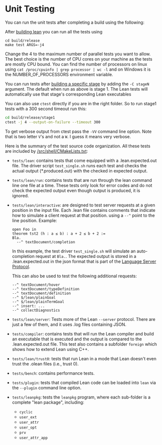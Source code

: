 # Unit Testing

You can run the unit tests after completing a build using the following:

After [building lean](../make/index.md) you can run all the tests using
```
cd build/release
make test ARGS=-j4
```

Change the 4 to the maximum number of parallel tests you want to
allow. The best choice is the number of CPU cores on your machine as
the tests are mostly CPU bound.  You can find the number of processors
on linux using `cat /proc/cpuinfo | grep processor | wc -l` and on
Windows it is the NUMBER_OF_PROCESSORS environment variable.

You can run tests after [building a specific stage](bootstrap.md) by
adding the `-C stageN` argument. The default when run as above is stage 1.  The
Lean tests will automatically use that stage's corresponding Lean
executables

You can also use `ctest` directly if you are in the right folder.  So
to run stage1 tests with a 300 second timeout run this:

```bash
cd build/release/stage1
ctest -j 4 --output-on-failure --timeout 300
```

To get verbose output from ctest pass the `-VV` command line option.
Note that is two letter `V`'s and not a `W`.  I guess it means very
verbose.

Here is the summary of the test source code organization.
All these tests are included by [/src/shell/CMakeLists.txt](https://github.com/leanprover/lean4/blob/master/src/shell/CMakeLists.txt):

- `tests/lean`: contains tests that come equipped with a
  .lean.expected.out file. The driver script `test_single.sh` runs
  each test and checks the actual output (*.produced.out) with the
  checked in expected output.

- `tests/lean/run`: contains tests that are run through the lean
  command line one file at a time. These tests only look for error
  codes and do not check the expected output even though output is
  produced, it is ignored.

- `tests/lean/interactive`: are designed to test server requests at a
  given position in the input file. Each .lean file contains comments
  that indicate how to simulate a client request at that position.
  using a `--^` point to the line position. Example:
    ```lean,ignore
    open Foo in
    theorem tst2 (h : a ≤ b) : a + 2 ≤ b + 2 :=
    Bla.
      --^ textDocument/completion
    ```
    In this example, the test driver `test_single.sh` will simulate an
    auto-completion request at `Bla.`. The expected output is stored in
    a .lean.expected.out in the json format that is part of the
    [Language Server
    Protocol](https://microsoft.github.io/language-server-protocol/).

    This can also be used to test the following additional requests:
    ```
    --^ textDocument/hover
    --^ textDocument/typeDefinition
    --^ textDocument/definition
    --^ $/lean/plainGoal
    --^ $/lean/plainTermGoal
    --^ insert: ...
    --^ collectDiagnostics
    ```

- `tests/lean/server`: Tests more of the Lean `--server` protocol.
  There are just a few of them, and it uses .log files containing
  JSON.

- `tests/compiler`: contains tests that will run the Lean compiler and
  build an executable that is executed and the output is compared to
  the .lean.expected.out file. This test also contains a subfolder
  `foreign` which shows how to extend Lean using C++.

- `tests/lean/trust0`: tests that run Lean in a mode that Lean doesn't
  even trust the .olean files (i.e., trust 0).

- `tests/bench`: contains performance tests.

- `tests/plugin`: tests that compiled Lean code can be loaded into
  `lean` via the `--plugin` command line option.

- `tests/leanpkg`: tests the `leanpkg` program, where each sub-folder
  is a complete "lean package", including:
    - `cyclic`
    - `user_ext`
    - `user_attr`
    - `user_opt`
    - `prv`
    - `user_attr_app`
